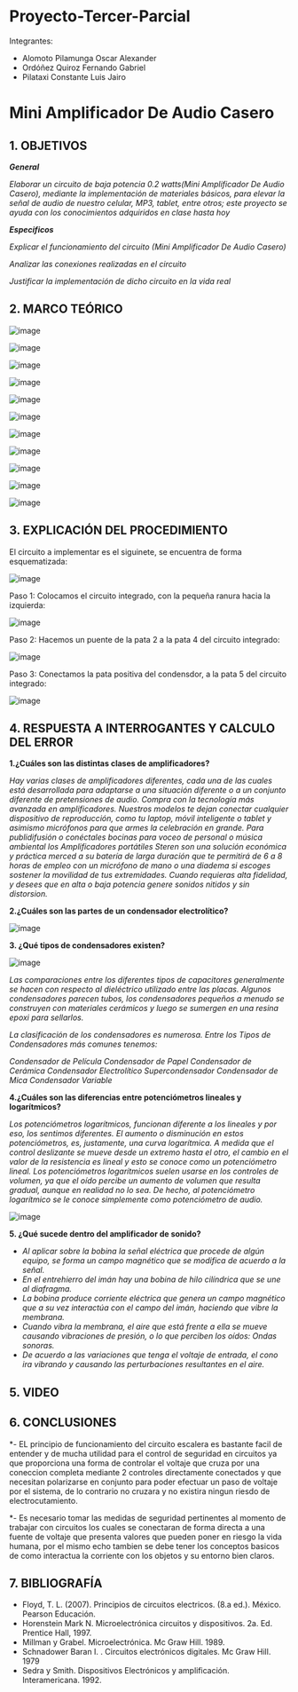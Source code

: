 # Proyecto-Tercer-Parcial
Integrantes:
- Alomoto Pilamunga Oscar Alexander
- Ordóñez Quiroz Fernando Gabriel
- Pilataxi Constante Luis Jairo

# Mini Amplificador De Audio Casero

## 1. OBJETIVOS

***General***

*Elaborar un circuito de baja potencia 0.2 watts(Mini Amplificador De Audio Casero), mediante la implementación de materiales básicos, para elevar 
la señal de audio de nuestro celular, MP3, tablet, entre otros; este proyecto se ayuda con los conocimientos adquiridos en clase hasta hoy*

***Especificos***

*Explicar el funcionamiento del circuito (Mini Amplificador De Audio Casero)*

*Analizar las conexiones realizadas en el circuito*

*Justificar la implementación de dicho circuito en la vida real* 

## 2. MARCO TEÓRICO

![image](https://user-images.githubusercontent.com/104925648/221669720-5ad2da59-6af2-47be-9a92-f1c66064b505.png)

![image](https://user-images.githubusercontent.com/104925648/221669784-e8c9ad65-1a88-4bfd-81e4-daaca05dffb7.png)

![image](https://user-images.githubusercontent.com/104925648/221669844-440cc6e6-7441-4189-b896-df8277de0aec.png)

![image](https://user-images.githubusercontent.com/104925648/221669935-e71542f3-a803-4a07-96b7-6e0d2b76140e.png)

![image](https://user-images.githubusercontent.com/104925648/221670035-9956a324-c1a4-4a01-ab1f-26bbee692cd1.png)

![image](https://user-images.githubusercontent.com/104925648/221670073-8ef1220e-bb7f-40b7-a380-cd2a63d785e2.png)

![image](https://user-images.githubusercontent.com/104925648/221670121-bdba6594-52c9-425f-9814-35e1efabcc95.png)

![image](https://user-images.githubusercontent.com/104925648/221670155-e34cc788-f7bc-442c-b152-d2c9d00f8e9c.png)

![image](https://user-images.githubusercontent.com/104925648/221670197-a3539374-1b8b-4df7-87d9-23ce6d2bf285.png)

![image](https://user-images.githubusercontent.com/104925648/221670244-229eb53f-cc92-4281-bb5a-09f8f9b0c118.png)

![image](https://user-images.githubusercontent.com/104925648/221670293-0903c6cc-8292-401e-9004-76125bb3fd94.png)

## 3. EXPLICACIÓN DEL PROCEDIMIENTO

El circuito a implementar es el siguinete, se encuentra de forma esquematizada:

![image](https://user-images.githubusercontent.com/104925648/221745108-94bdc590-05a3-4eb0-b63a-b0c3e77f8834.png)

Paso 1: Colocamos el circuito integrado, con la pequeña ranura hacia la izquierda:

![image](https://user-images.githubusercontent.com/104925648/221746523-2efe6d50-5a8c-426e-b4a3-84562efb9f6f.png)

Paso 2: Hacemos un puente de la pata 2 a la pata 4 del circuito integrado:

![image](https://user-images.githubusercontent.com/104925648/221747125-3e93032a-404a-4d4a-b9cf-d578f27b17af.png)

Paso 3: Conectamos la pata positiva del condensdor, a la pata 5 del circuito integrado:

![image](https://user-images.githubusercontent.com/104925648/221747896-3d17c106-a500-4f34-a049-7fcec0fe6c0b.png)




## 4. RESPUESTA A INTERROGANTES Y CALCULO DEL ERROR

**1.¿Cuáles son las distintas clases de amplificadores?**

*Hay varias clases de amplificadores diferentes, cada una de las cuales está desarrollada para adaptarse a una situación diferente o a 
un conjunto diferente de pretensiones de audio. Compra con la tecnología más avanzada en amplificadores. Nuestros modelos te dejan conectar 
cualquier dispositivo de reproducción, como tu laptop, móvil inteligente o tablet y asimismo micrófonos para que armes la celebración en grande. 
Para publidifusión o conéctales bocinas para voceo de personal o música ambiental los Amplificadores portátiles Steren son una solución económica 
y práctica merced a su batería de larga duración que te permitirá de 6 a 8 horas de empleo con un micrófono de mano o una diadema si escoges sostener 
la movilidad de tus extremidades. Cuando requieras alta fidelidad, y desees que en alta o baja potencia genere sonidos nitidos y sin distorsion.*

**2.¿Cuáles son las partes de un condensador electrolítico?**

![image](https://user-images.githubusercontent.com/104925648/221743039-f7425d1e-a547-4f07-90a0-aaaa64ccf9d8.png)

**3. ¿Qué tipos de condensadores existen?**

![image](https://user-images.githubusercontent.com/104925648/221743385-de867f25-e012-4e96-a3ef-c547ae970c9c.png)

*Las comparaciones entre los diferentes tipos de capacitores generalmente se hacen con respecto al dieléctrico utilizado entre las placas.
Algunos condensadores parecen tubos, los condensadores pequeños a menudo se construyen con materiales cerámicos y luego se sumergen en una 
resina epoxi para sellarlos.*

*La clasificación de los condensadores es numerosa. Entre los Tipos de Condensadores más comunes tenemos:*

*Condensador de Película
Condensador de Papel
Condensador de Cerámica
Condensador Electrolítico
Supercondensador
Condensador de Mica
Condensador Variable*

**4.¿Cuáles son las diferencias entre potenciómetros lineales y logarítmicos?**

*Los potenciómetros logarítmicos, funcionan diferente a los lineales y por eso, los sentimos diferentes. 
El aumento o disminución en estos potenciómetros, es, justamente, una curva logarítmica.
A medida que el control deslizante se mueve desde un extremo hasta el otro, el cambio en el valor de la resistencia es lineal y 
esto se conoce como un potenciómetro lineal.
Los potenciómetros logarítmicos suelen usarse en los controles de volumen, ya que el oído percibe un aumento de volumen que resulta gradual, 
aunque en realidad no lo sea. De hecho, al potenciómetro logarítmico se le conoce simplemente como potenciómetro de audio.*

![image](https://user-images.githubusercontent.com/104925648/221743948-7cdf5748-e433-400a-acab-8a28ffd8a6b7.png)

**5. ¿Qué sucede dentro del amplificador de sonido?**

- *Al aplicar sobre la bobina la señal eléctrica que procede de algún equipo, se forma un campo magnético que se modifica de acuerdo a la señal.*
- *En el entrehierro del imán hay una bobina de hilo cilíndrica que se une al diafragma.*
- *La bobina produce corriente eléctrica que genera un campo magnético que a su vez interactúa con el campo del imán, haciendo que vibre la membrana.*
- *Cuando vibra la membrana, el aire que está frente a ella se mueve causando vibraciones de presión, o lo que perciben los oídos: Ondas sonoras.*
- *De acuerdo a las variaciones que tenga el voltaje de entrada, el cono ira vibrando y causando las perturbaciones resultantes en el aire.*










## 5. VIDEO


## 6. CONCLUSIONES

*- EL principio de funcionamiento del circuito escalera es bastante facil de entender y de mucha utilidad para el control de seguridad en circuitos ya que proporciona una forma de controlar el voltaje que cruza por una coneccion completa mediante 2 controles directamente conectados y que necesitan polarizarse en conjunto para poder efectuar un paso de voltaje por el sistema, de lo contrario no cruzara y no existira ningun riesdo de electrocutamiento.

*- Es necesario tomar las medidas de seguridad pertinentes al momento de trabajar con circuitos los cuales se conectaran de forma directa a una fuente de voltaje que presenta valores que pueden poner en riesgo la vida humana, por el mismo echo tambien se debe tener los conceptos basicos de como interactua la corriente con los objetos y su entorno bien claros. 

## 7. BIBLIOGRAFÍA

- Floyd, T. L. (2007). Principios de circuitos electricos. (8.a ed.). México. Pearson Educación.
- Horenstein Mark N. Microelectrónica circuitos y dispositivos. 2a. Ed. Prentice Hall, 1997.
- Millman y Grabel. Microelectrónica. Mc Graw Hill. 1989.
- Schnadower Baran I. . Circuitos electrónicos digitales. Mc Graw Hill. 1979
- Sedra y Smith. Dispositivos Electrónicos y amplificación. Interamericana. 1992.
